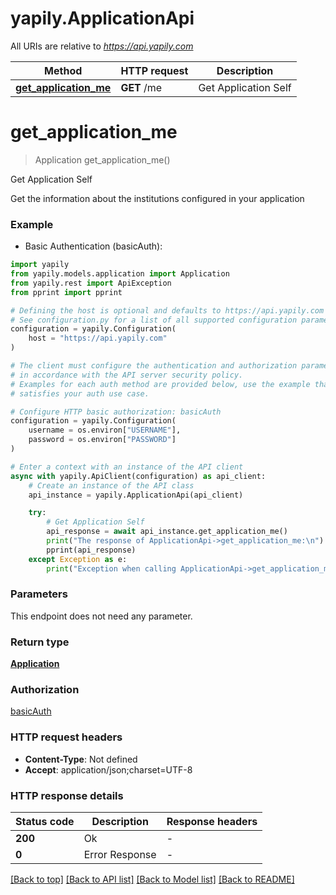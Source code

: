 # yapily.ApplicationApi

All URIs are relative to *https://api.yapily.com*

Method | HTTP request | Description
------------- | ------------- | -------------
[**get_application_me**](ApplicationApi.md#get_application_me) | **GET** /me | Get Application Self


# **get_application_me**
> Application get_application_me()

Get Application Self

Get the information about the institutions configured in your application

### Example

* Basic Authentication (basicAuth):

```python
import yapily
from yapily.models.application import Application
from yapily.rest import ApiException
from pprint import pprint

# Defining the host is optional and defaults to https://api.yapily.com
# See configuration.py for a list of all supported configuration parameters.
configuration = yapily.Configuration(
    host = "https://api.yapily.com"
)

# The client must configure the authentication and authorization parameters
# in accordance with the API server security policy.
# Examples for each auth method are provided below, use the example that
# satisfies your auth use case.

# Configure HTTP basic authorization: basicAuth
configuration = yapily.Configuration(
    username = os.environ["USERNAME"],
    password = os.environ["PASSWORD"]
)

# Enter a context with an instance of the API client
async with yapily.ApiClient(configuration) as api_client:
    # Create an instance of the API class
    api_instance = yapily.ApplicationApi(api_client)

    try:
        # Get Application Self
        api_response = await api_instance.get_application_me()
        print("The response of ApplicationApi->get_application_me:\n")
        pprint(api_response)
    except Exception as e:
        print("Exception when calling ApplicationApi->get_application_me: %s\n" % e)
```



### Parameters

This endpoint does not need any parameter.

### Return type

[**Application**](Application.md)

### Authorization

[basicAuth](../README.md#basicAuth)

### HTTP request headers

 - **Content-Type**: Not defined
 - **Accept**: application/json;charset=UTF-8

### HTTP response details

| Status code | Description | Response headers |
|-------------|-------------|------------------|
**200** | Ok |  -  |
**0** | Error Response |  -  |

[[Back to top]](#) [[Back to API list]](../README.md#documentation-for-api-endpoints) [[Back to Model list]](../README.md#documentation-for-models) [[Back to README]](../README.md)

